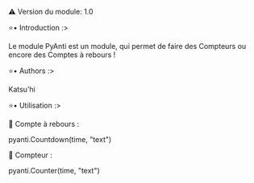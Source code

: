 ⚠️ Version du module: 1.0

⭐️• Introduction :>

Le module PyAnti est un module, qui permet de faire des Compteurs ou encore des Comptes à rebours !

⭐️• Authors :>

Katsu'hi

⭐️• Utilisation :>


🌹 Compte à rebours : 

pyanti.Countdown(time, "text")


🌹 Compteur : 

pyanti.Counter(time, "text")
